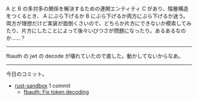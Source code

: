 A と B の多対多の関係を解決するための連関エンティティ C があり、階層構造をつくるとき、 A にぶら下げるか B にぶら下げるか両方にぶら下げるか迷う。両方が理想だけど実装が面倒くさいので、どちらか片方にできないか模索してみたり、片方にしたことによって後々いびつさが問題になったり。あるあるなのか……？

---

fbauth の jwt の decode が壊れていたので直した。動かしてないからなあ。

---

今日のコミット。

- [rust-sandbox](https://github.com/bouzuya/rust-sandbox) 1 commit
  - [fbauth: Fix token decoding](https://github.com/bouzuya/rust-sandbox/commit/ed82cb62c2eb396d0bf3af80e30b81f426965015)

